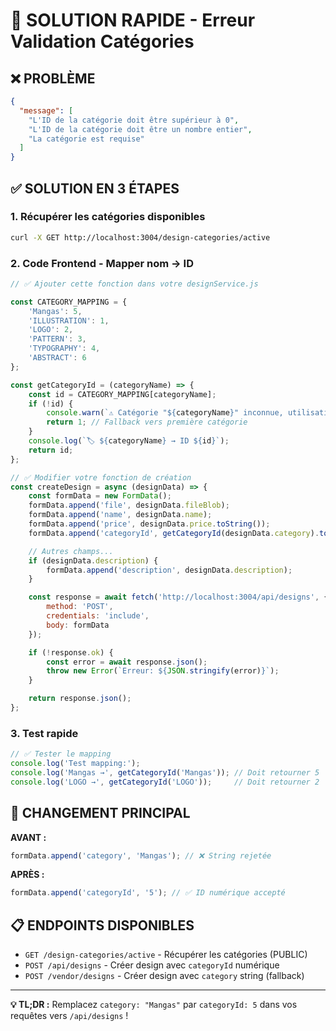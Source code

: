 # 🚀 SOLUTION RAPIDE - Erreur Validation Catégories

## ❌ **PROBLÈME**
```json
{
  "message": [
    "L'ID de la catégorie doit être supérieur à 0",
    "L'ID de la catégorie doit être un nombre entier",
    "La catégorie est requise"
  ]
}
```

## ✅ **SOLUTION EN 3 ÉTAPES**

### **1. Récupérer les catégories disponibles**
```bash
curl -X GET http://localhost:3004/design-categories/active
```

### **2. Code Frontend - Mapper nom → ID**
```javascript
// ✅ Ajouter cette fonction dans votre designService.js

const CATEGORY_MAPPING = {
    'Mangas': 5,
    'ILLUSTRATION': 1,
    'LOGO': 2,
    'PATTERN': 3,
    'TYPOGRAPHY': 4,
    'ABSTRACT': 6
};

const getCategoryId = (categoryName) => {
    const id = CATEGORY_MAPPING[categoryName];
    if (!id) {
        console.warn(`⚠️ Catégorie "${categoryName}" inconnue, utilisation de ID=1`);
        return 1; // Fallback vers première catégorie
    }
    console.log(`🏷️ ${categoryName} → ID ${id}`);
    return id;
};

// ✅ Modifier votre fonction de création
const createDesign = async (designData) => {
    const formData = new FormData();
    formData.append('file', designData.fileBlob);
    formData.append('name', designData.name);
    formData.append('price', designData.price.toString());
    formData.append('categoryId', getCategoryId(designData.category).toString()); // ⚡ CHANGEMENT ICI

    // Autres champs...
    if (designData.description) {
        formData.append('description', designData.description);
    }

    const response = await fetch('http://localhost:3004/api/designs', {
        method: 'POST',
        credentials: 'include',
        body: formData
    });

    if (!response.ok) {
        const error = await response.json();
        throw new Error(`Erreur: ${JSON.stringify(error)}`);
    }

    return response.json();
};
```

### **3. Test rapide**
```javascript
// ✅ Tester le mapping
console.log('Test mapping:');
console.log('Mangas →', getCategoryId('Mangas')); // Doit retourner 5
console.log('LOGO →', getCategoryId('LOGO'));     // Doit retourner 2
```

## 🎯 **CHANGEMENT PRINCIPAL**

**AVANT :**
```javascript
formData.append('category', 'Mangas'); // ❌ String rejetée
```

**APRÈS :**
```javascript
formData.append('categoryId', '5'); // ✅ ID numérique accepté
```

## 📋 **ENDPOINTS DISPONIBLES**

- `GET /design-categories/active` - Récupérer les catégories (PUBLIC)
- `POST /api/designs` - Créer design avec `categoryId` numérique
- `POST /vendor/designs` - Créer design avec `category` string (fallback)

---

**💡 TL;DR :** Remplacez `category: "Mangas"` par `categoryId: 5` dans vos requêtes vers `/api/designs` !